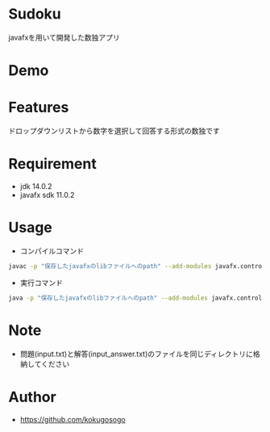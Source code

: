 # Sudoku
javafxを用いて開発した数独アプリ

# Demo


# Features
ドロップダウンリストから数字を選択して回答する形式の数独です

# Requirement
* jdk 14.0.2
* javafx sdk 11.0.2

# Usage
* コンパイルコマンド
```bash
javac -p "保存したjavafxのlibファイルへのpath" --add-modules javafx.controls -encoding UTF-8 Sudoku.java
```
* 実行コマンド
```bash
java -p "保存したjavafxのlibファイルへのpath" --add-modules javafx.controls Sudoku
```

# Note
* 問題(input.txt)と解答(input_answer.txt)のファイルを同じディレクトリに格納してください

# Author
* https://github.com/kokugosogo
